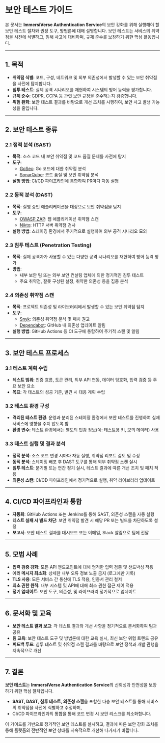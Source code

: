 # 보안 테스트 가이드

본 문서는 **ImmersiVerse Authentication Service**의 보안 강화를 위해 실행해야 할 보안 테스트 절차와 권장 도구, 방법론에 대해 설명합니다. 보안 테스트는 서비스의 취약점을 사전에 식별하고, 침해 사고에 대비하며, 규제 준수를 보장하기 위한 핵심 활동입니다.

---

## 1. 목적

- **취약점 식별**: 코드, 구성, 네트워크 및 외부 의존성에서 발생할 수 있는 보안 취약점을 사전에 탐지합니다.
- **침투 테스트**: 실제 공격 시나리오를 재현하여 시스템의 방어 능력을 평가합니다.
- **규제 준수**: GDPR, CCPA 등 관련 보안 규정을 준수하는지 검증합니다.
- **위험 완화**: 보안 테스트 결과를 바탕으로 개선 조치를 시행하여, 보안 사고 발생 가능성을 줄입니다.

---

## 2. 보안 테스트 종류

### 2.1 정적 분석 (SAST)

- **목적**: 소스 코드 내 보안 취약점 및 코드 품질 문제를 사전에 탐지
- **도구**:
  - [GoSec](https://github.com/securego/gosec): Go 코드에 대한 취약점 분석
  - [SonarQube](https://www.sonarqube.org/): 코드 품질 및 보안 취약점 분석
- **실행 방법**: CI/CD 파이프라인에 통합하여 PR마다 자동 실행

### 2.2 동적 분석 (DAST)

- **목적**: 실행 중인 애플리케이션을 대상으로 보안 취약점을 탐지
- **도구**:
  - [OWASP ZAP](https://www.zaproxy.org/): 웹 애플리케이션 취약점 스캔
  - [Nikto](https://cirt.net/Nikto2): HTTP 서버 취약점 검사
- **실행 방법**: 스테이징 환경에서 주기적으로 실행하여 외부 공격 시나리오 모의

### 2.3 침투 테스트 (Penetration Testing)

- **목적**: 실제 공격자가 사용할 수 있는 다양한 공격 시나리오를 재현하여 방어 능력 평가
- **방법**:
  - 내부 보안 팀 또는 외부 보안 컨설팅 업체에 의한 정기적인 침투 테스트
  - 주요 취약점, 잘못 구성된 설정, 취약한 의존성 등을 집중 분석

### 2.4 의존성 취약점 스캔

- **목적**: 프로젝트 의존성 및 라이브러리에서 발생할 수 있는 보안 취약점 탐지
- **도구**:
  - [Snyk](https://snyk.io/): 의존성 취약점 분석 및 패치 권고
  - [Dependabot](https://dependabot.com/): GitHub 내 의존성 업데이트 알림
- **실행 방법**: GitHub Actions 등 CI 도구에 통합하여 주기적 스캔 및 알림

---

## 3. 보안 테스트 프로세스

### 3.1 테스트 계획 수립

- **테스트 범위**: 인증 흐름, 토큰 관리, 외부 API 연동, 데이터 암호화, 입력 검증 등 주요 보안 요소
- **목표**: 각 테스트의 성공 기준, 발견 시 대응 계획 수립

### 3.2 테스트 환경 구성

- **격리된 테스트 환경**: 운영과 분리된 스테이징 환경에서 보안 테스트를 진행하여 실제 서비스에 영향을 주지 않도록 함
- **환경 변수**: 테스트 환경에서는 별도의 민감 정보(예: 테스트용 키, 모의 데이터) 사용

### 3.3 테스트 실행 및 결과 분석

- **정적 분석**: 소스 코드 변경 시마다 자동 실행, 취약점 리포트 검토 및 수정
- **동적 분석**: 스테이징 배포 후 DAST 도구를 통해 외부 취약점 스캔 실시
- **침투 테스트**: 분기별 또는 연간 정기 실시, 테스트 결과에 따른 개선 조치 및 패치 적용
- **의존성 스캔**: CI/CD 파이프라인에서 정기적으로 실행, 취약 라이브러리 업데이트

---

## 4. CI/CD 파이프라인과 통합

- **자동화**: GitHub Actions 또는 Jenkins를 통해 SAST, 의존성 스캔을 자동 실행
- **테스트 실패 시 빌드 차단**: 보안 취약점 발견 시 해당 PR 또는 빌드를 차단하도록 설정
- **보고서**: 보안 테스트 결과를 대시보드 또는 이메일, Slack 알림으로 팀에 전달

---

## 5. 모범 사례

- **입력 검증 강화**: 모든 API 엔드포인트에 대해 엄격한 입력 검증 및 샌드박싱 적용
- **에러 메시지 최소화**: 상세한 내부 오류 정보 노출 금지 (로그에만 기록)
- **TLS 사용**: 모든 서비스 간 통신에 TLS 적용, 인증서 관리 철저
- **최소 권한 원칙**: 내부 시스템 및 API에 대해 최소 권한 접근 제어 적용
- **정기 업데이트**: 보안 도구, 의존성, 및 라이브러리 정기적으로 업데이트

---

## 6. 문서화 및 교육

- **보안 테스트 결과 보고**: 각 테스트 결과와 개선 사항을 정기적으로 문서화하여 팀과 공유
- **팀 교육**: 보안 테스트 도구 및 방법론에 대한 교육 실시, 최신 보안 위협 트렌드 공유
- **피드백 루프**: 침투 테스트 및 취약점 스캔 결과를 바탕으로 보안 정책과 개발 관행을 지속적으로 개선

---

## 7. 결론

**보안 테스트**는 **ImmersiVerse Authentication Service**의 신뢰성과 안전성을 보장하기 위한 핵심 절차입니다.  
- **SAST, DAST, 침투 테스트, 의존성 스캔**을 포함한 다층 보안 테스트를 통해 서비스의 취약점을 사전에 식별하고 수정하며,  
- CI/CD 파이프라인과의 통합을 통해 코드 변경 시 보안 리스크를 최소화합니다.

이 가이드를 기반으로 정기적인 보안 테스트를 실시하고, 결과에 따른 보안 강화 조치를 통해 플랫폼의 전반적인 보안 상태를 지속적으로 개선해 나가시기 바랍니다.

---